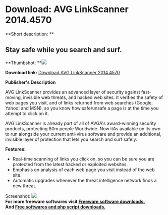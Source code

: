 # Download: AVG LinkScanner 2014.4570

**Short description: **

## Stay safe while you search and surf.

  
**Thumbshot: **![](http://www.freewarefiles.com/screenshot/avglinkscanner_md.jpg)   
  
**Download link:** [Download AVG LinkScanner 2014.4570](http://freesoftwares.boysofts.com/AVG-LinkScanner_program_49564.html)  
  

**Publisher's Description**  
  

AVG LinkScanner provides an advanced layer of security against fast-moving,
invisible web threats, and hacked web sites. It verifies the safety of web
pages you visit, and of links returned from web searches (Google, Yahoo! and
MSN), so you know how safe/unsafe a page is at the time you attempt to click
on it.

AVG LinkScanner is already part of all of AVGA's award-winning security
products, protecting 80m people Worldwide. Now itAs available on its own to
run alongside your current anti-virus software and provide an additional,
invisible layer of protection that lets you search and surf safely.

**Features:**

  * Real-time scanning of links you click on, so you can be sure you are protected from the latest hacked or exploited websites. 
  * Emphasis on analysis of each web page you visit instead of the web site. 
  * Automatic upgrades whenever the threat intelligence network finds a new threat. 

  
  
Screenshot: ![](http://www.freewarefiles.com/screenshot/avglinkscanner.jpg)  
**For more freeware softwares visit [Freeware software downloads.](http://freesoftwares.boysofts.com/)**   
**And [Free softwares and php script downloads.](http://www.boysofts.com/)**

